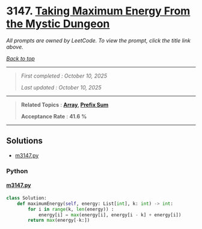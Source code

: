 # 3147. [Taking Maximum Energy From the Mystic Dungeon](<https://leetcode.com/problems/taking-maximum-energy-from-the-mystic-dungeon>)

*All prompts are owned by LeetCode. To view the prompt, click the title link above.*

*[Back to top](<../README.md>)*

------

> *First completed : October 10, 2025*
>
> *Last updated : October 10, 2025*

------

> **Related Topics** : **[Array](<by_topic/Array.md>), [Prefix Sum](<by_topic/Prefix Sum.md>)**
>
> **Acceptance Rate** : **41.6 %**

------

## Solutions

- [m3147.py](<../my-submissions/m3147.py>)
### Python
#### [m3147.py](<../my-submissions/m3147.py>)
```Python
class Solution:
    def maximumEnergy(self, energy: List[int], k: int) -> int:
        for i in range(k, len(energy)) :
            energy[i] = max(energy[i], energy[i - k] + energy[i])
        return max(energy[-k:])
```

